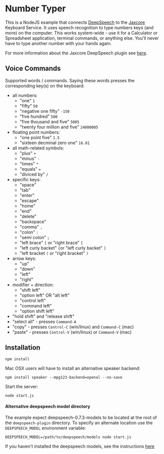# Number Typer

This is a NodeJS example that connects [DeepSpeech](https://github.com/mozilla/DeepSpeech) to the [Jaxcore](https://github.com/jaxcore/jaxcore) Keyboard Service.  It uses speech recognition to type numbers keys (and more) on the computer.  This works system-wide - use it for a Calculator or Spreadsheet application, terminal commands, or anything else.  You'll never have to type another number with your hands again.

For more information about the Jaxcore DeepSpeech plugin see [here](https://github.com/jaxcore/deepspeech-plugin).

## Voice Commands

Supported words / commands.  Saying these words presses the corresponding key(s) on the keyboard:

- all numbers:
	- "one" `1`
	- "fifty" `50`
	- "negative one fifty" `-150`
	- "five hundred" `500`
	- "five thousand and five" `5005`
	- "twenty four million and five" `24000005`
- floating point numbers:
	- "one point five" `1.5`
	- "sixteen decminal zero one" `16.01`
- all math-related symbols:
	- "plus" `+`
	- "minus" `-`
	- "times" `*`
	- "equals" `=`
	- "diviced by" `/`
- specific keys:
	- "space"
	- "tab"
	- "enter"
	- "escape"
	- "home"
	- "end"
	- "delete"
	- "backspace"
	- "comma" `,`
	- "colon" `:`
	- "semi colon" `;`
	- "left brace" `[` or "right brace" `]`
	- "left curly backet" `{`or "left curly backet" `]`
	- "left bracket `(` or "right bracket" `)`
- arrow keys:
	- "up"
	- "down"
	- "left"
	- "right"
- modifier + direction:
	- "shift left"
	- "option left" OR "alt left"
	- "control left"
	- "command left"
	- "option shift left"
- "hold shift" and "release shift"
- "select all" - presses `Command-A`
- "copy" - presses `Control-C` (win/linux) and `Command-C` (mac)
- "paste" - presses `Control-V` (win/linux) or `Command-V` (mac)


## Installation

```
npm install
```

Mac OSX users will have to install an alternative speaker backend:

```
npm install speaker --mpg123-backend=openal --no-save
```

Start the server:

```
node start.js
```

#### Alternative deepspeech model directory

The example expect deepspeech-0.7.3-models to be located at the root of the `deepspeech-plugin` directory.  To specify an alternate location use the `DEEPSPEECH_MODEL` environment variable:

```
DEEPSPEECH_MODEL=/path/to/deepspeech/models node start.js
```

If you haven't installed the deepspeech models, see the instructions [here](https://github.com/jaxcore/deepspeech-plugin)